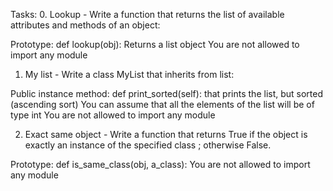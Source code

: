 Tasks:
0. Lookup - Write a function that returns the list of available attributes and methods of an object:

Prototype: def lookup(obj):
Returns a list object
You are not allowed to import any module

1. My list - Write a class MyList that inherits from list:

Public instance method: def print_sorted(self): that prints the list, but sorted (ascending sort)
You can assume that all the elements of the list will be of type int
You are not allowed to import any module

2. Exact same object - Write a function that returns True if the object is exactly an instance of the specified class ; otherwise False.

Prototype: def is_same_class(obj, a_class):
You are not allowed to import any module
